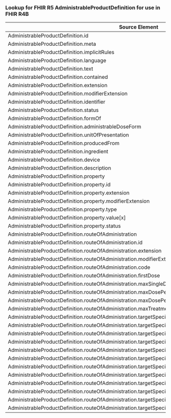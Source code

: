 ### Lookup for FHIR R5 AdministrableProductDefinition for use in FHIR R4B

| Source Element | Usage | Target |
| -------------- | ----- | ------ |
| AdministrableProductDefinition.id | UseElementRenamed | AdministrableProductDefinition.id |
| AdministrableProductDefinition.meta | UseElementRenamed | AdministrableProductDefinition.meta |
| AdministrableProductDefinition.implicitRules | UseElementRenamed | AdministrableProductDefinition.implicitRules |
| AdministrableProductDefinition.language | UseElementRenamed | AdministrableProductDefinition.language |
| AdministrableProductDefinition.text | UseElementRenamed | AdministrableProductDefinition.text |
| AdministrableProductDefinition.contained | UseElementRenamed | AdministrableProductDefinition.contained |
| AdministrableProductDefinition.extension | UseElementRenamed | AdministrableProductDefinition.extension |
| AdministrableProductDefinition.modifierExtension | UseElementRenamed | AdministrableProductDefinition.modifierExtension |
| AdministrableProductDefinition.identifier | UseElementRenamed | AdministrableProductDefinition.identifier |
| AdministrableProductDefinition.status | UseElementRenamed | AdministrableProductDefinition.status |
| AdministrableProductDefinition.formOf | UseElementRenamed | AdministrableProductDefinition.formOf |
| AdministrableProductDefinition.administrableDoseForm | UseElementRenamed | AdministrableProductDefinition.administrableDoseForm |
| AdministrableProductDefinition.unitOfPresentation | UseElementRenamed | AdministrableProductDefinition.unitOfPresentation |
| AdministrableProductDefinition.producedFrom | UseElementRenamed | AdministrableProductDefinition.producedFrom |
| AdministrableProductDefinition.ingredient | UseElementRenamed | AdministrableProductDefinition.ingredient |
| AdministrableProductDefinition.device | UseElementRenamed | AdministrableProductDefinition.device |
| AdministrableProductDefinition.description | UseExtension | http://hl7.org/fhir/5.0/StructureDefinition/extension-AdministrableProductDefinition.description |
| AdministrableProductDefinition.property | UseElementRenamed | AdministrableProductDefinition.property |
| AdministrableProductDefinition.property.id | UseElementRenamed | AdministrableProductDefinition.property.id |
| AdministrableProductDefinition.property.extension | UseElementRenamed | AdministrableProductDefinition.property.extension |
| AdministrableProductDefinition.property.modifierExtension | UseElementRenamed | AdministrableProductDefinition.property.modifierExtension |
| AdministrableProductDefinition.property.type | UseElementRenamed | AdministrableProductDefinition.property.type |
| AdministrableProductDefinition.property.value[x] | UseExtension | http://hl7.org/fhir/5.0/StructureDefinition/extension-AdministrableProductDefinition.property.value |
| AdministrableProductDefinition.property.status | UseElementRenamed | AdministrableProductDefinition.property.status |
| AdministrableProductDefinition.routeOfAdministration | UseElementRenamed | AdministrableProductDefinition.routeOfAdministration |
| AdministrableProductDefinition.routeOfAdministration.id | UseElementRenamed | AdministrableProductDefinition.routeOfAdministration.id |
| AdministrableProductDefinition.routeOfAdministration.extension | UseElementRenamed | AdministrableProductDefinition.routeOfAdministration.extension |
| AdministrableProductDefinition.routeOfAdministration.modifierExtension | UseElementRenamed | AdministrableProductDefinition.routeOfAdministration.modifierExtension |
| AdministrableProductDefinition.routeOfAdministration.code | UseElementRenamed | AdministrableProductDefinition.routeOfAdministration.code |
| AdministrableProductDefinition.routeOfAdministration.firstDose | UseElementRenamed | AdministrableProductDefinition.routeOfAdministration.firstDose |
| AdministrableProductDefinition.routeOfAdministration.maxSingleDose | UseElementRenamed | AdministrableProductDefinition.routeOfAdministration.maxSingleDose |
| AdministrableProductDefinition.routeOfAdministration.maxDosePerDay | UseElementRenamed | AdministrableProductDefinition.routeOfAdministration.maxDosePerDay |
| AdministrableProductDefinition.routeOfAdministration.maxDosePerTreatmentPeriod | UseElementRenamed | AdministrableProductDefinition.routeOfAdministration.maxDosePerTreatmentPeriod |
| AdministrableProductDefinition.routeOfAdministration.maxTreatmentPeriod | UseElementRenamed | AdministrableProductDefinition.routeOfAdministration.maxTreatmentPeriod |
| AdministrableProductDefinition.routeOfAdministration.targetSpecies | UseElementRenamed | AdministrableProductDefinition.routeOfAdministration.targetSpecies |
| AdministrableProductDefinition.routeOfAdministration.targetSpecies.id | UseElementRenamed | AdministrableProductDefinition.routeOfAdministration.targetSpecies.id |
| AdministrableProductDefinition.routeOfAdministration.targetSpecies.extension | UseElementRenamed | AdministrableProductDefinition.routeOfAdministration.targetSpecies.extension |
| AdministrableProductDefinition.routeOfAdministration.targetSpecies.modifierExtension | UseElementRenamed | AdministrableProductDefinition.routeOfAdministration.targetSpecies.modifierExtension |
| AdministrableProductDefinition.routeOfAdministration.targetSpecies.code | UseElementRenamed | AdministrableProductDefinition.routeOfAdministration.targetSpecies.code |
| AdministrableProductDefinition.routeOfAdministration.targetSpecies.withdrawalPeriod | UseElementRenamed | AdministrableProductDefinition.routeOfAdministration.targetSpecies.withdrawalPeriod |
| AdministrableProductDefinition.routeOfAdministration.targetSpecies.withdrawalPeriod.id | UseElementRenamed | AdministrableProductDefinition.routeOfAdministration.targetSpecies.withdrawalPeriod.id |
| AdministrableProductDefinition.routeOfAdministration.targetSpecies.withdrawalPeriod.extension | UseElementRenamed | AdministrableProductDefinition.routeOfAdministration.targetSpecies.withdrawalPeriod.extension |
| AdministrableProductDefinition.routeOfAdministration.targetSpecies.withdrawalPeriod.modifierExtension | UseElementRenamed | AdministrableProductDefinition.routeOfAdministration.targetSpecies.withdrawalPeriod.modifierExtension |
| AdministrableProductDefinition.routeOfAdministration.targetSpecies.withdrawalPeriod.tissue | UseElementRenamed | AdministrableProductDefinition.routeOfAdministration.targetSpecies.withdrawalPeriod.tissue |
| AdministrableProductDefinition.routeOfAdministration.targetSpecies.withdrawalPeriod.value | UseElementRenamed | AdministrableProductDefinition.routeOfAdministration.targetSpecies.withdrawalPeriod.value |
| AdministrableProductDefinition.routeOfAdministration.targetSpecies.withdrawalPeriod.supportingInformation | UseElementRenamed | AdministrableProductDefinition.routeOfAdministration.targetSpecies.withdrawalPeriod.supportingInformation |
